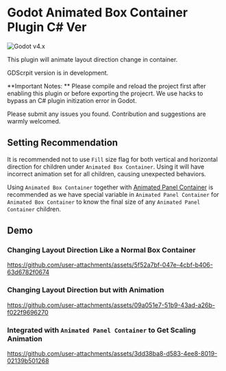 # Godot Animated Box Container Plugin C# Ver

![Godot v4.x](https://img.shields.io/badge/Godot-v4.x-%23478cbf?logo=godot-engine&logoColor=white&style=flat-square)

This plugin will animate layout direction change in container.

GDScrpit version is in development.

**Important Notes: ** Please compile and reload the project first after enabling this plugin or before exporting the projecrt. We use hacks to bypass an C# plugin initization error in Godot.

Please submit any issues you found. Contribution and suggestions are warmly welcomed.

## Setting Recommendation

It is recommended not to use `Fill` size flag for both vertical and horizontal direction for children under `Animated Box Container`. Using it will have incorrect animation set for all children, causing unexpected behaviors.

Using `Animated Box Container` together with [Animated Panel Container](https://github.com/GramineaGroup/animated_panel_container_cs) is recommended as we have special variable in `Animated Panel Container` for `Animated Box Container` to know the final size of any `Animated Panel Container` children.

## Demo

### Changing Layout Direction Like a Normal Box Container


https://github.com/user-attachments/assets/5f52a7bf-047e-4cbf-b406-63d6782f0674


### Changing Layout Direction but with Animation


https://github.com/user-attachments/assets/09a051e7-51b9-43ad-a26b-f022f9696270


### Integrated with `Animated Panel Container` to Get Scaling Animation


https://github.com/user-attachments/assets/3dd38ba8-d583-4ee8-8019-02139b501268

